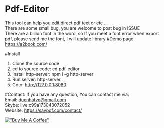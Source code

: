# Pdf-Editor
This tool can help you edit direct pdf text or etc ...<br>
There are some small bug, you are welcome to post bug in ISSUE<br>
There are a billion font in the word, so If you meet a font error when export pdf, please send me the font, I will update library
#Demo page
<a href="https://a2book.com/" target="_blank">https://a2book.com/ </a>

#Install
1. Clone the source code
2. cd to source code: cd pdf-editor
3. Install http-server: npm i -g http-server
3. Run server: http-server
4. Goto: http://127.0.0.1:8080

#Contact:
If you have any question, You can contact me via: <br>
Email: ducnhatvo@gmail.com<br>
Skybe: live:c99a173043072052<br>
Website: <a href="https://a2book.com/contact/" target="_blank">https://saypdf.com/contact/ </a>

[!["Buy Me A Coffee"](https://www.buymeacoffee.com/assets/img/custom_images/orange_img.png)](https://buymeacoffee.com/ducnhatvo)
